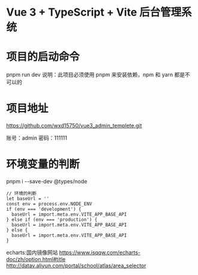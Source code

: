 # Vue 3 + TypeScript + Vite 后台管理系统

# 项目的启动命令

pnpm run dev
说明：此项目必须使用 pnpm 来安装依赖，npm 和 yarn 都是不可以的

# 项目地址

https://github.com/wxd15750/vue3_admin_templete.git

账号：admin
密码：111111

# 环境变量的判断

pnpm i --save-dev @types/node

```tsx
// 环境的判断
let baseUrl = ''
const env = process.env.NODE_ENV
if (env === 'development') {
  baseUrl = import.meta.env.VITE_APP_BASE_API
} else if (env === 'production') {
  baseUrl = import.meta.env.VITE_APP_BASE_API
} else {
  baseUrl = import.meta.env.VITE_APP_BASE_API
}
```

echarts:国内镜像网站
https://www.isqqw.com/echarts-doc/zh/option.html#title
http://datav.aliyun.com/portal/school/atlas/area_selector
